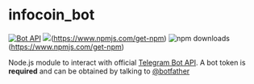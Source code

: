 # infocoin_bot
[![Bot API](https://img.shields.io/badge/Bot%20API-v.4.0.0-00aced.svg)](https://core.telegram.org/bots/api)
![](https://img.shields.io/npm/v/@cycle/core.svg)(https://www.npmjs.com/get-npm)
![npm downloads](https://img.shields.io/npm/dt/localeval.svg)(https://www.npmjs.com/get-npm)


Node.js module to interact with official [Telegram Bot API](https://core.telegram.org/bots/api). A bot token is **required** and can be obtained by talking to [@botfather](https://telegram.me/BotFather)
